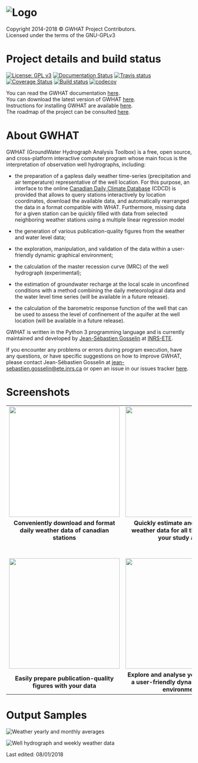 ![Logo](https://github.com/jnsebgosselin/WHAT/blob/master/Images/WHAT_banner_lowres(150).png)
====
Copyright 2014-2018 © GWHAT Project Contributors.<br>
Licensed under the terms of the GNU-GPLv3

# Project details and build status

[![License: GPL v3](https://img.shields.io/badge/License-GPL%20v3-blue.svg)](./LICENSE)
[![Documentation Status](https://readthedocs.org/projects/gwhat/badge/?version=latest)](http://gwhat.readthedocs.io)
[![Travis status](https://travis-ci.org/jnsebgosselin/gwhat.svg?branch=master)](https://travis-ci.org/jnsebgosselin/gwhat)
[![Coverage Status](https://coveralls.io/repos/github/jnsebgosselin/gwhat/badge.svg?branch=master&service=github#3)](https://coveralls.io/github/jnsebgosselin/gwhat?branch=master)
[![Build status](https://ci.appveyor.com/api/projects/status/7f2sr3ccd807ydjc/branch/master?svg=true)](https://ci.appveyor.com/project/jnsebgosselin/gwhat/branch/master)
[![codecov](https://codecov.io/gh/jnsebgosselin/gwhat/branch/master/graph/badge.svg)](https://codecov.io/gh/jnsebgosselin/gwhat)


You can read the GWHAT documentation [here](https://gwhat.readthedocs.io).<br>
You can download the latest version of GWHAT [here](https://github.com/jnsebgosselin/gwhat/releases/latest).<br>
Instructions for installing GWHAT are available [here](https://gwhat.readthedocs.io/en/latest/getting_started.html).<br>
The roadmap of the project can be consulted [here](https://github.com/jnsebgosselin/gwhat/milestones).

# About GWHAT

GWHAT (GroundWater Hydrograph Analysis Toolbox) is a free, open source, and cross-platform interactive computer program whose main focus is the interpretation of observation well hydrographs, including:
* the preparation of a gapless daily weather time-series (precipitation and air temperature) representative of the well location. For this purpose, an interface to the online [Canadian Daily Climate Database](http://climate.weather.gc.ca/) (CDCD) is provided that allows to query stations interactively by location coordinates, download the available data, and automatically rearranged the data in a format compatible with WHAT. Furthermore, missing data for a given station can be quickly filled with data from selected neighboring weather stations using a multiple linear regression model
* the generation of various publication-quality figures from the weather and water level data;

* the exploration, manipulation, and validation of the data within a user-friendly dynamic graphical environment;

* the calculation of the master recession curve (MRC) of the well hydrograph (experimental);

* the estimation of groundwater recharge at the local scale in unconfined conditions with a method combining the daily meteorological data and the water level time series (will be available in a future release).

* the calculation of the barometric response function of the well that can be used to assess the level of confinement of the aquifer at the well location (will be available in a future release).

GWHAT is written in the Python 3 programming language and is currently maintained and developed by [Jean-Sébastien Gosselin](http://www.liamg.ca/en/about-us/jean-sebastien-gosselin/) at [INRS-ETE](http://ete.inrs.ca/).

If you encounter any problems or errors during program execution, have any questions, or have specific suggestions on how to improve GWHAT, please contact Jean-Sébastien Gosselin at [jean-sebastien.gosselin@ete.inrs.ca](mailto:jean-sebastien.gosselin@ete.inrs.ca) or open an issue in our issues tracker [here](https://github.com/jnsebgosselin/gwhat/issues).

# Screenshots

<table>
  <tr>
    <td align="center" bgcolor=white><img width="300" src="https://github.com/jnsebgosselin/WHAT/blob/master/Images/WHAT_Screenshot000.png"></td>
    <td align="center"><img width="300" src="https://github.com/jnsebgosselin/WHAT/blob/master/Images/WHAT_Screenshot001.png"></td>
  </tr>
  <tr>
    <td align="center"><b>Conveniently download and format daily weather data of canadian stations</b></td>
    <td align="center"><b>Quickly estimate and fill missing weather data for all the stations in your study area</b></td>
  </tr>
    <td align="center"><br><br><img width="300" src="https://github.com/jnsebgosselin/WHAT/blob/master/Images/WHAT_Screenshot002.png"></td>
    <td align="center"><br><br><img width="300" src="https://github.com/jnsebgosselin/WHAT/blob/master/Images/WHAT_Screenshot003.png"></td>
  </tr>
  <tr>
    <td align="center"><b>Easily prepare publication-quality figures with your data</b></td>
    <td align="center"><b>Explore and analyse your data within a user-friendly dynamic graphical environment</b></td>
  </tr>
  <tr>
</table>

# Output Samples

![Weather yearly and monthly averages](https://github.com/jnsebgosselin/WHAT/blob/master/Images/weather_normals_sample.png)

![Well hydrograph and weekly weather data](https://github.com/jnsebgosselin/WHAT/blob/master/Images/hydrograph_PO07.png)

Last edited: 08/01/2018
